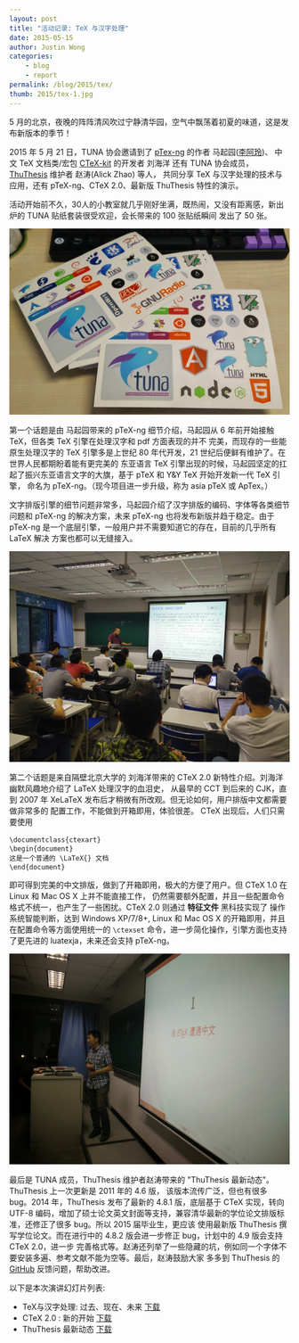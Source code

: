 ```yaml
---
layout: post
title: "活动记录: TeX 与汉字处理"
date: 2015-05-15
author: Justin Wong
categories:
    - blog
    - report
permalink: /blog/2015/tex/
thumb: 2015/tex-1.jpg
---
```


5 月的北京，夜晚的阵阵清风吹过宁静清华园，空气中飘荡着初夏的味道，这是发布新版本的季节！ 

2015 年 5 月 21 日，TUNA 协会邀请到了 [pTex-ng][pTex-ng] 的作者 马起园([李阿玲](http://www.zhihu.com/people/li-a-ling))、
中文 TeX 文档类/宏包 [CTeX-kit][ctex] 的开发者 刘海洋 还有 TUNA 协会成员，[ThuThesis][ThuThesis] 维护者 赵涛(Alick Zhao) 等人，
共同分享 TeX 与汉字处理的技术与应用，还有 pTeX-ng、CTeX 2.0、最新版 ThuThesis 特性的演示。

<!--more-->

活动开始前不久，30人的小教室就几乎刚好坐满，既热闹，又没有距离感，新出炉的 TUNA 贴纸套装很受欢迎，会长带来的 100 张贴纸瞬间
发出了 50 张。

![](/assets/img/blog/2015/stickers.jpg)

第一个话题是由 马起园带来的 pTeX-ng 细节介绍，马起园从 6 年前开始接触 TeX，但各类 TeX 引擎在处理汉字和 pdf 方面表现的并不
完美，而现存的一些能原生处理汉字的 TeX 引擎多是上世纪 80 年代开发，21 世纪后便鲜有维护了。在世界人民都期盼着能有更完美的
东亚语言 TeX 引擎出现的时候，马起园坚定的扛起了振兴东亚语言文字的大旗，基于 pTeX 和 Y&Y TeX 开始开发新一代 TeX 引擎，
命名为 pTeX-ng。（现今项目进一步升级，称为 asia pTeX 或 ApTex。）

文字排版引擎的细节问题非常多，马起园介绍了汉字排版的编码、字体等各类细节问题和 pTeX-ng 的解决方案，未来 pTeX-ng
也将发布新版并趋于稳定。由于 pTeX-ng 是一个底层引擎，一般用户并不需要知道它的存在，目前的几乎所有 LaTeX 解决
方案也都可以无缝接入。

![](/assets/img/blog/2015/tex-2.jpg)


第二个话题是来自隔壁北京大学的 刘海洋带来的 CTeX 2.0 新特性介绍。刘海洋幽默风趣地介绍了 LaTeX 处理汉字的血泪史，
从最早的 CCT 到后来的 CJK，直到 2007 年 XeLaTeX 发布后才稍微有所改观。但无论如何，用户排版中文都需要做非常多的
配置工作，不能做到开箱即用，体验很差。 CTeX 出现后，人们只需要使用

<pre>
<code>\documentclass{ctexart}
\begin{document}
这是一个普通的 \LaTeX{} 文档
\end{document}
</code></pre>

即可得到完美的中文排版，做到了开箱即用，极大的方便了用户。但 CTeX 1.0 在 Linux 和 Mac OS X 上并不能直接工作，
仍然需要额外配置，并且一些配置命令格式不统一，也产生了一些困扰。CTeX 2.0 则通过 **特征文件** 黑科技实现了
操作系统智能判断，达到 Windows XP/7/8+, Linux 和 Mac OS X 的开箱即用，并且在配置命令等方面使用统一的 `\ctexset`
命令，进一步简化操作，引擎方面也支持了更先进的 luatexja，未来还会支持 pTeX-ng。

![](/assets/img/blog/2015/tex-3.jpg)


最后是 TUNA 成员，ThuThesis 维护者赵涛带来的 "ThuThesis 最新动态"。ThuThesis 上一次更新是 2011 年的 4.6 版，
该版本流传广泛，但也有很多 bug。2014 年，ThuThesis 发布了最新的 4.8.1 版，底层基于 CTeX 实现，转向 UTF-8
编码，增加了硕士论文英文封面等支持，兼容清华最新的学位论文排版标准，还修正了很多 bug。所以 2015 届毕业生，更应该
使用最新版 ThuThesis 撰写学位论文。而在进行中的 4.8.2 版会进一步修正 bug，计划中的 4.9 版会支持 CTeX 2.0，进一步
完善格式等。赵涛还列举了一些隐藏的坑，例如同一个字体不要安装多遍、参考文献不能为空等。最后，赵涛鼓励大家
多多到 ThuThesis 的 [GitHub][ThuThesis] 反馈问题，帮助改进。

以下是本次演讲幻灯片列表:

- TeX与汉字处理: 过去、现在、未来 [下载](/assets/slides/doc-ptex-ng-zh.pdf)
- CTeX 2.0 : 新的开始  [下载](/assets/slides/ctex2talk.pdf)
- ThuThesis 最新动态 [下载](/assets/slides/thu-thesis-1.0.pdf)

[ctex]: https://github.com/ctex-org/ctex-kit
[pTeX-ng]: https://github.com/clerkma/ptex-ng
[ThuThesis]: https://github.com/xueruini/thuthesis
